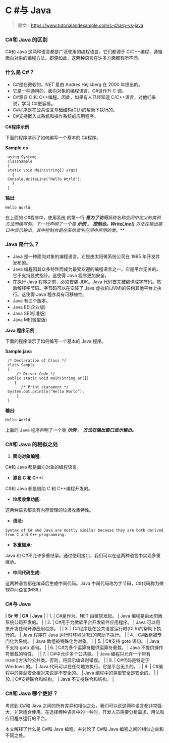 # C #与 Java

> 原文：<https://www.tutorialandexample.com/c-sharp-vs-java>

### C#和 Java 的区别

C#和 Java 这两种语言都是广泛使用的编程语言。它们都源于 C/C++编程，遵循面向对象的编程方法。即便如此，这两种语言在许多方面都有所不同。

### 什么是 C#？

*   C#是在微软的。NET 是由 Andres Hejlsberg 在 2000 年提出的。
*   它是一种通用的、面向对象的编程语言。C#读作升 C 调。
*   C#源自 C 和 C++编程。因此，如果有人已经知道 C/C++语言，对他们来说，学习 C#更容易。
*   C#程序是在公共语言基础结构(CLI)的帮助下执行的。
*   C#支持嵌入式系统和操作系统的应用程序。

**C#程序示例**

下面的程序演示了如何编写一个基本的 C#程序。

**Sample.cs**

```
 using System;
 classSample
 {
 static void Main(string[] args)
   {
 Console.WriteLine("Hello World");
   }
 } 
```

**输出:**

```
Hello World
```

在上面的 C#程序中，使用系统 的第一行 ***是为了访问**系统名称空间**中定义的类和方法而编写的。下一行声明了一个类 ***示例*** 。 ***控制台。WriteLine()*** 方法在输出窗口中显示输出，其中**控制台**是在**系统**命名空间中声明的类。***

### Java 是什么？

*   Java 是一种面向对象的编程语言。它是由太阳微系统公司在 1995 年开发并发布的。
*   Java 编程因其众多特性而成为最受欢迎的编程语言之一。它是平台无关的。它不支持显式指针。这使得 Java 程序更加安全。
*   在执行 Java 程序之前，必须安装 JDK。Java 代码首先被编译成字节码。然后解释字节码。字节码可以在安装了 Java 虚拟机(JVM)的任何其他平台上执行。这使得 Java 程序具有可移植性。
*   Java 有三个版本。
*   Java EE(企业版)
*   Java SE(标准版)
*   Java ME(微型版)

**Java 程序示例**

下面的程序演示了如何编写一个基本的 Java 程序。

**Sample.java**

```
 /* Declaration of Class */
 class Sample
 { 
     /* Driver Code */
 public static void main(String ar[])
    { 
       /* Print statement */
 System.out.println(“Hello World”); 
     } 
 }  
```

**输出:**

```
Hello World
```

上面的 Java 程序声明了一个类 ***示例*** 。 ***方法在输出窗口显示输出。***

### C#和 Java 的相似之处

1.  **面向对象编程:**

C#和 Java 都是面向对象的编程语言。

*   **源自 C 和 C++:**

C#和 Java 都是借助 C 和 C++编程开发的。

*   **垃圾收集功能:**

这两种语言都具有内存管理的垃圾收集特性。

*   **语法:**

```
Syntax of C# and Java are mostly similar because they are both derived from C and C++ programming.
```

*   **多重继承:**

Java 和 C#不允许多重继承。通过使用接口，我们可以在这两种语言中实现多重继承。

*   **中间代码生成:**

这两种语言都在编译后生成中间代码。Java 中间代码称为字节码，C#代码称为微软中间语言(MSIL)

### C#与 Java



| **Sr 号** | **C#** | **Java** |
| 1. | C#是作为。NET 由微软发起。 | Java 编程是由太阳微系统公司开发的。 |
| 2. | C#用于为微软平台开发软件应用程序。 | Java 可以用来开发任何开源应用程序。 |
| 3. | C#程序是在公共语言运行时(CLR)的帮助下执行的。 | Java 程序在 Java 运行时环境(JRE)的帮助下执行。 |
| 4. | C#数组被专门化为系统。 | Java 数组被特殊化为对象。 |
| 5. | C#支持 goto 语句。 | Java 不支持 goto 语句。 |
| 6. | C#为多个运算符提供运算符重载。 | Java 不提供操作符重载的特性。 |
| 7. | C#中允许多个公共类。 | Java 编程只允许一个带有 main()方法的公共类。否则，将显示编译时错误。 |
| 8. | C#代码是特定于 Windows 的。 | Java 代码可以在任何地方执行。它是平台无关的。 |
| 9. | C#编程中的类型安全相对来说是不安全的。 | Java 编程中的类型安全是安全的。 |
| 10. | C#支持联合和结构。 | Java 不支持联合和结构。 |



### C#和 Java 哪个更好？

考虑到 C#和 Java 之间的所有差异和相似之处，我们可以说这两种语言都非常强大，非常适合使用。在选择两种语言中的一种时，开发人员需要分析需求、用法和应用程序运行的平台。

本文解释了什么是 C#和 Java 编程，并讨论了 C#和 Java 编程之间的相似之处和不同之处。